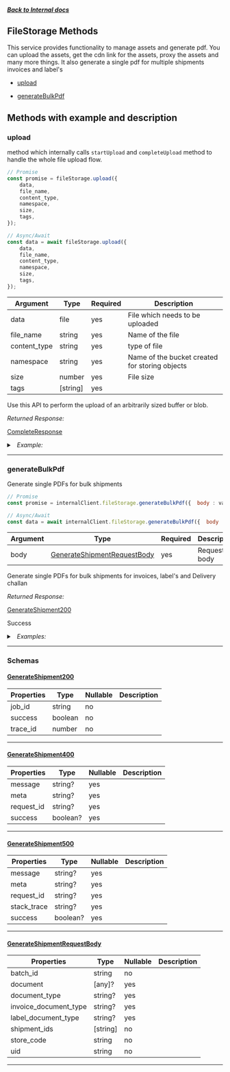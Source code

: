 




##### [Back to Internal docs](./README.md)

## FileStorage Methods
This service provides functionality to manage assets and generate pdf. You can upload the assets, get the cdn link for the assets, proxy the assets and many more things. It also generate a single pdf for multiple shipments invoices and label's


* [upload](#upload)

* [generateBulkPdf](#generatebulkpdf)



## Methods with example and description




### upload
method which internally calls `startUpload` and `completeUpload` method to handle the whole file upload flow.


```javascript
// Promise
const promise = fileStorage.upload({
    data,
    file_name,
    content_type,
    namespace,
    size,
    tags,
});

// Async/Await
const data = await fileStorage.upload({
    data,
    file_name,
    content_type,
    namespace,
    size,
    tags,
});
```
| Argument  |  Type  | Required | Description |
| --------- | -----  | -------- | ----------- | 
| data | file | yes | File which needs to be uploaded |
| file_name | string | yes | Name of the file |
| content_type | string | yes | type of file |
| namespace | string | yes | Name of the bucket created for storing objects |
| size | number | yes | File size |
| tags | [string] | yes |  |


Use this API to perform the upload of an arbitrarily sized buffer or blob.



*Returned Response:*

[CompleteResponse](#CompleteResponse)



<details>
<summary><i>&nbsp; Example:</i></summary>

```json
{
    "file_name":"logo.png",
    "file_path":"/path/to/file/logo.png",
    "success":true,
    "namespace":"namespace",
    "content_type":"image/png",
    "size":1024,
    "operation":"putObject",
    "tags":[],
    "cdn":{
        "url":"https://cdn.pixelbin.io/v2/logo.png",
        "absolute_url":"https://cdn.pixelbin.io/v2/logo.png",
        "relative_url":"logo.png"
    },
    "_id":"63dbbxxxxxxxxxxxxdecc69f",
    "created_by":{
        "username":"username_gofynd_com"
    },
    "created_on":"2023-01-01T12:00:00.000Z",
    "modified_on":"2023-01-01T00:00:00.000Z"
}
```
</details>

---





### generateBulkPdf
Generate single PDFs for bulk shipments



```javascript
// Promise
const promise = internalClient.fileStorage.generateBulkPdf({  body : value });

// Async/Await
const data = await internalClient.fileStorage.generateBulkPdf({  body : value });
```





| Argument  |  Type  | Required | Description |
| --------- | -----  | -------- | ----------- |
| body | [GenerateShipmentRequestBody](#GenerateShipmentRequestBody) | yes | Request body |


Generate single PDFs for bulk shipments for invoices, label's and Delivery challan

*Returned Response:*




[GenerateShipment200](#GenerateShipment200)

Success




<details>
<summary><i>&nbsp; Examples:</i></summary>


<details>
<summary><i>&nbsp; success</i></summary>

```json
{
  "value": {
    "success": true,
    "job_id": "312432edfg",
    "trace_id": 16898479557521107000
  }
}
```
</details>

</details>









---



### Schemas


#### [GenerateShipment200](#GenerateShipment200)

 | Properties | Type | Nullable | Description |
 | ---------- | ---- | -------- | ----------- |
 | job_id | string |  no  |  |
 | success | boolean |  no  |  |
 | trace_id | number |  no  |  |
 

---

#### [GenerateShipment400](#GenerateShipment400)

 | Properties | Type | Nullable | Description |
 | ---------- | ---- | -------- | ----------- |
 | message | string? |  yes  |  |
 | meta | string? |  yes  |  |
 | request_id | string? |  yes  |  |
 | success | boolean? |  yes  |  |
 

---

#### [GenerateShipment500](#GenerateShipment500)

 | Properties | Type | Nullable | Description |
 | ---------- | ---- | -------- | ----------- |
 | message | string? |  yes  |  |
 | meta | string? |  yes  |  |
 | request_id | string? |  yes  |  |
 | stack_trace | string? |  yes  |  |
 | success | boolean? |  yes  |  |
 

---

#### [GenerateShipmentRequestBody](#GenerateShipmentRequestBody)

 | Properties | Type | Nullable | Description |
 | ---------- | ---- | -------- | ----------- |
 | batch_id | string |  no  |  |
 | document | [any]? |  yes  |  |
 | document_type | string? |  yes  |  |
 | invoice_document_type | string? |  yes  |  |
 | label_document_type | string? |  yes  |  |
 | shipment_ids | [string] |  no  |  |
 | store_code | string |  no  |  |
 | uid | string |  no  |  |
 

---




